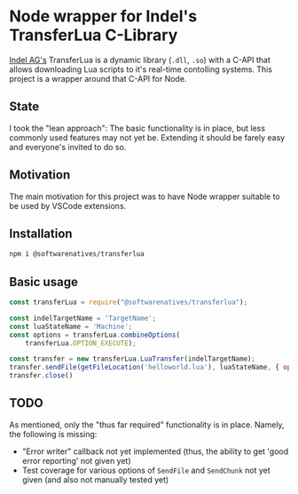 # Node wrapper for Indel's TransferLua C-Library

[Indel AG's](https://indel.ch) TransferLua is a dynamic library (`.dll`, `.so`) with a C-API that allows downloading Lua scripts to it's real-time contolling systems. This project is a wrapper around that C-API for Node.

## State

I took the "lean approach": The basic functionality is in place, but less commonly used features may not yet be. Extending it should be farely easy and everyone's invited to do so.

## Motivation

The main motivation for this project was to have Node wrapper suitable to be used by VSCode extensions.

## Installation

```sh
npm i @softwarenatives/transferlua
```

## Basic usage

```js
const transferLua = require("@softwarenatives/transferlua");

const indelTargetName = 'TargetName';
const luaStateName = 'Machine';
const options = transferLua.combineOptions(
    transferLua.OPTION_EXECUTE);

const transfer = new transferLua.LuaTransfer(indelTargetName);
transfer.sendFile(getFileLocation('helloworld.lua'), luaStateName, { options: options });
transfer.close()
```

## TODO

As mentioned, only the "thus far required" functionality is in place. Namely, the following is missing:

- "Error writer" callback not yet implemented (thus, the ability to get 'good error reporting' not given yet)
- Test coverage for various options of `SendFile` and `SendChunk` not yet given (and also not manually tested yet)
